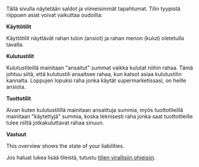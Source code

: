Tällä sivulla näytetään saldot ja viimeisimmät tapahtumat. Tilin tyypistä riippuen asiat voivat vaikuttaa oudoilta:

**Käyttötilit**

Käyttötilit näyttävät rahan tulon (ansiot) ja rahan menon (kulut) oletetulla tavalla.

**Kulutustilit**

Kulutustileillä mainitaan "ansaitut" summat vaikka kulutat niihin rahaa. Tämä johtuu siitä, että kulutustili ansaitsee rahaa, kun katsot asiaa kulutustilin kannalta. Loppujen lopuksi raha jonka käytät supermarketissasi, on heille ansiota.

**Tuottotilit**

Aivan kuten kulutustilillä mainitaan ansaittuja summia, myös tuottotileillä mainitaan "käytettyjä" summia, koska teknisesti raha jonka saat tuottotileille tulee niiltä jotka​kuluttavat rahaa sinuun.

**Vastuut**

This overview shows the state of your liabilities.

Jos haluat lukea lisää tileistä, tutustu [tilien virallisiin ohjeisiin](https://docs.firefly-iii.org/concepts/accounts).